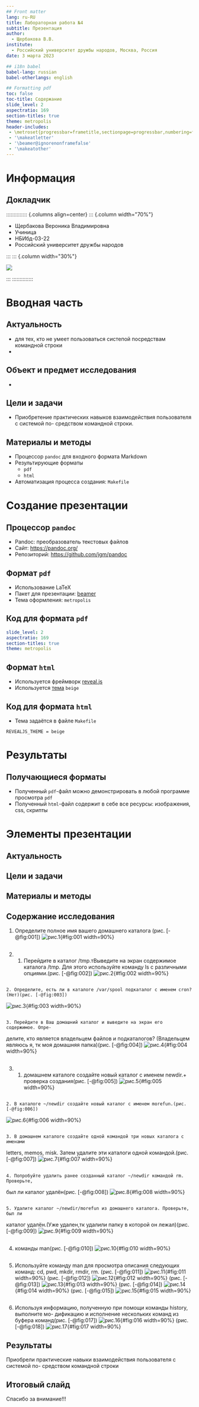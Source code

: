 ```yaml
---
## Front matter
lang: ru-RU
title: Лабораторная работа №4
subtitle: Презентация
author:
  - Щербакова В.В.
institute:
  - Российский университет дружбы народов, Москва, Россия
date: 3 марта 2023

## i18n babel
babel-lang: russian
babel-otherlangs: english

## Formatting pdf
toc: false
toc-title: Содержание
slide_level: 2
aspectratio: 169
section-titles: true
theme: metropolis
header-includes:
 - \metroset{progressbar=frametitle,sectionpage=progressbar,numbering=fraction}
 - '\makeatletter'
 - '\beamer@ignorenonframefalse'
 - '\makeatother'
---
```


# Информация

## Докладчик

:::::::::::::: {.columns align=center}
::: {.column width="70%"}

  * Щербакова Вероника Владимировна
  * Учиница
  * НБИбд-03-22
  * Российский университет дружбы народов

:::
::: {.column width="30%"}

![](./image/kulyabov.jpg)

:::
::::::::::::::

# Вводная часть

## Актуальность
- для тех, кто не умеет пользоваться систепой посредствам командной строки
- 
## Объект и предмет исследования

-
## Цели и задачи

- Приобретение практических навыков взаимодействия пользователя с системой по-
средством командной строки.

## Материалы и методы

- Процессор `pandoc` для входного формата Markdown
- Результирующие форматы
	- `pdf`
	- `html`
- Автоматизация процесса создания: `Makefile`

# Создание презентации

## Процессор `pandoc`

- Pandoc: преобразователь текстовых файлов
- Сайт: <https://pandoc.org/>
- Репозиторий: <https://github.com/jgm/pandoc>

## Формат `pdf`

- Использование LaTeX
- Пакет для презентации: [beamer](https://ctan.org/pkg/beamer)
- Тема оформления: `metropolis`

## Код для формата `pdf`

```yaml
slide_level: 2
aspectratio: 169
section-titles: true
theme: metropolis
```

## Формат `html`

- Используется фреймворк [reveal.js](https://revealjs.com/)
- Используется [тема](https://revealjs.com/themes/) `beige`

## Код для формата `html`

- Тема задаётся в файле `Makefile`

```make
REVEALJS_THEME = beige 
```
# Результаты

## Получающиеся форматы

- Полученный `pdf`-файл можно демонстрировать в любой программе просмотра `pdf`
- Полученный `html`-файл содержит в себе все ресурсы: изображения, css, скрипты

# Элементы презентации

## Актуальность


## Цели и задачи


## Материалы и методы



## Содержание исследования

1. Определите полное имя вашего домашнего каталога (рис. [-@fig:001])
![рис.1](image/4_1.png){#fig:001 width=90%}
##
2. 1. Перейдите в каталог /tmp.тВыведите на экран содержимое каталога /tmp. Для этого используйте команду ls с различными опциями.(рис. [-@fig:002])
![рис.2](image/4_2_1.png){#fig:002 width=90%}
##
    2. Определите, есть ли в каталоге /var/spool подкаталог с именем cron?(Нет)(рис. [-@fig:003])
![рис.3](image/4_2_3.png){#fig:003 width=90%}
##
    3. Перейдите в Ваш домашний каталог и выведите на экран его содержимое. Опре-
делите, кто является владельцем файлов и подкаталогов? (Владельцем являюсь я, тк моя домашняя папка)(рис. [-@fig:004])
![рис.4](image/4_2_4.png){#fig:004 width=90%}
##
3.  1. домашнем каталоге создайте новый каталог с именем newdir.+ проверка создания(рис. [-@fig:005])
![рис.5](image/4_3_1.png){#fig:005 width=90%}
##
    2. В каталоге ~/newdir создайте новый каталог с именем morefun.(рис. [-@fig:006])
![рис.6](image/4_3_2.png){#fig:006 width=90%}
##
    3. В домашнем каталоге создайте одной командой три новых каталога с именами
letters, memos, misk. Затем удалите эти каталоги одной командой.(рис. [-@fig:007])
![рис.7](image/4_3_3.png){#fig:007 width=90%}
##
    4. Попробуйте удалить ранее созданный каталог ~/newdir командой rm. Проверьте,
был ли каталог удалён(рис. [-@fig:008])
![рис.8](image/4_3_4.png){#fig:008 width=90%}
##
    5. Удалите каталог ~/newdir/morefun из домашнего каталога. Проверьте, был ли
каталог удалён.(Уже удален,тк удалили папку в которой он лежал)(рис. [-@fig:009])
![рис.9](image/4_3_5.png){#fig:009 width=90%}
##
4. команды man(рис. [-@fig:010])
![рис.10](image/4_4.png){#fig:010 width=90%}
##
5. Используйте команду man для просмотра описания следующих команд: cd, pwd, mkdir,
rmdir, rm. (рис. [-@fig:011])
![рис.11](image/4_6_1.png){#fig:011 width=90%}
(рис. [-@fig:012])
![рис.12](image/4_6_2.png){#fig:012 width=90%}
(рис. [-@fig:013])
![рис.13](image/4_6_3.png){#fig:013 width=90%}
(рис. [-@fig:014])
![рис.14](image/4_6_4.png){#fig:014 width=90%}
(рис. [-@fig:015])
![рис.15](image/4_6_5.png){#fig:015 width=90%}
##
6. Используя информацию, полученную при помощи команды history, выполните мо-
дификацию и исполнение нескольких команд из буфера команд(рис. [-@fig:017])
![рис.16](image/4_7_1.png){#fig:016 width=90%}
(рис. [-@fig:018])
![рис.17](image/4_7_2.png){#fig:017 width=90%}


## Результаты
Приобрели практические навыки взаимодействия пользователя с системой по-
средством командной строки


## Итоговый слайд

Спасибо за внимание!!!


